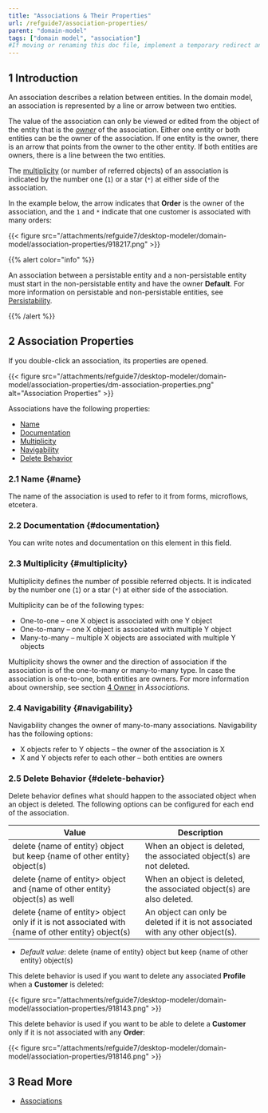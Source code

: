 ```yaml
---
title: "Associations & Their Properties"
url: /refguide7/association-properties/
parent: "domain-model"
tags: ["domain model", "association"]
#If moving or renaming this doc file, implement a temporary redirect and let the respective team know they should update the URL in the product. See Mapping to Products for more details.
---
```


## 1 Introduction

An association describes a relation between entities. In the domain model, an association is represented by a line or arrow between two entities.

The value of the association can only be viewed or edited from the object of the entity that is the _[owner](/refguide7/associations/#owner)_ of the association. Either one entity or both entities can be the owner of the association. If one entity is the owner, there is an arrow that points from the owner to the other entity. If both entities are owners, there is a line between the two entities.

The [multiplicity](#multiplicity) (or number of referred objects) of an association is indicated by the number one (`1`) or a star (`*`) at either side of the association.

In the example below, the arrow indicates that **Order** is the owner of the association, and the `1` and `*` indicate that one customer is associated with many orders:

{{< figure src="/attachments/refguide7/desktop-modeler/domain-model/association-properties/918217.png" >}}

{{% alert color="info" %}}

An association between a persistable entity and a non-persistable entity must start in the non-persistable entity and have the owner **Default**. For more information on persistable and non-persistable entities, see [Persistability](/refguide7/persistability/).

{{% /alert %}}

## 2 Association Properties

If you double-click an association, its properties are opened. 

{{< figure src="/attachments/refguide7/desktop-modeler/domain-model/association-properties/dm-association-properties.png" alt="Association Properties" >}}


Associations have the following properties:

* [Name](#name) 
* [Documentation](#documentation)
* [Multiplicity](#multiplicity)
* [Navigability](#navigability)
* [Delete Behavior](#delete-behavior)

### 2.1 Name {#name}

The name of the association is used to refer to it from forms, microflows, etcetera.

### 2.2 Documentation {#documentation}

You can write notes and documentation on this element in this field. 

### 2.3 Multiplicity {#multiplicity}

Multiplicity defines the number of possible referred objects. It is indicated by the number one (`1`) or a star (`*`) at either side of the association.

Multiplicity can be of the following types:

* One-to-one – one X object is associated with one Y object
* One-to-many – one X object is associated with multiple Y object
* Many-to-many – multiple X objects are associated with multiple Y objects

Multiplicity shows the owner and the direction of association if the association is of the one-to-many or many-to-many type. In case the association is one-to-one, both entities are owners. For more information about ownership, see section [4 Owner](/refguide7/associations/#owner) in *Associations*.

### 2.4 Navigability {#navigability}

Navigability changes the owner of many-to-many associations. Navigability has the following options:

* X objects refer to Y objects  – the owner of the association is X
* X and Y objects refer to each other – both entities are owners

### 2.5 Delete Behavior {#delete-behavior}

Delete behavior defines what should happen to the associated object when an object is deleted. The following options can be configured for each end of the association.

| Value | Description |
| --- | --- |
| delete {name of entity} object but keep {name of other entity} object(s) | When an object is deleted, the associated object(s) are not deleted. |
| delete {name of entity> object and {name of other entity} object(s) as well | When an object is deleted, the associated object(s) are also deleted. |
| delete {name of entity> object only if it is not associated with {name of other entity} object(s) | An object can only be deleted if it is not associated with any other object(s). |

* *Default value*: delete {name of entity} object but keep {name of other entity} object(s)

This delete behavior is used if you want to delete any associated **Profile** when a **Customer** is deleted:

{{< figure src="/attachments/refguide7/desktop-modeler/domain-model/association-properties/918143.png" >}}

This delete behavior is used if you want to be able to delete a **Customer** only if it is not associated with any **Order**:

{{< figure src="/attachments/refguide7/desktop-modeler/domain-model/association-properties/918146.png" >}}

## 3 Read More

* [Associations](/refguide7/associations/)